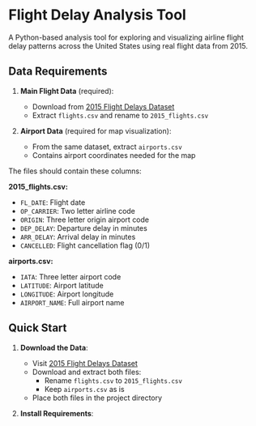 # Flight Delay Analysis Tool

A Python-based analysis tool for exploring and visualizing airline flight delay patterns across the United States using real flight data from 2015.

## Data Requirements

1. **Main Flight Data** (required):
   - Download from [2015 Flight Delays Dataset](https://www.kaggle.com/datasets/usdot/flight-delays)
   - Extract `flights.csv` and rename to `2015_flights.csv`

2. **Airport Data** (required for map visualization):
   - From the same dataset, extract `airports.csv`
   - Contains airport coordinates needed for the map

The files should contain these columns:

**2015_flights.csv:**
- `FL_DATE`: Flight date
- `OP_CARRIER`: Two letter airline code
- `ORIGIN`: Three letter origin airport code
- `DEP_DELAY`: Departure delay in minutes
- `ARR_DELAY`: Arrival delay in minutes
- `CANCELLED`: Flight cancellation flag (0/1)

**airports.csv:**
- `IATA`: Three letter airport code
- `LATITUDE`: Airport latitude
- `LONGITUDE`: Airport longitude
- `AIRPORT_NAME`: Full airport name

## Quick Start

1. **Download the Data**:
   - Visit [2015 Flight Delays Dataset](https://www.kaggle.com/datasets/usdot/flight-delays)
   - Download and extract both files:
     - Rename `flights.csv` to `2015_flights.csv`
     - Keep `airports.csv` as is
   - Place both files in the project directory

2. **Install Requirements**:
   ```